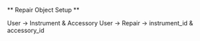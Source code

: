 ** Repair Object Setup **

User -> Instrument & Accessory
User -> Repair -> instrument_id & accessory_id
